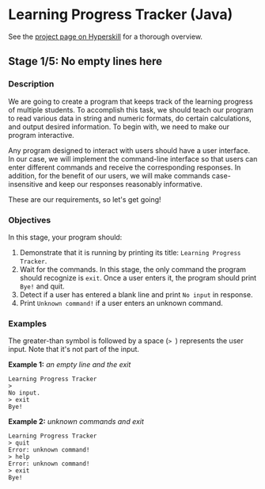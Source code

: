 # Learning Progress Tracker (Java)

See the [project page on Hyperskill](https://hyperskill.org/projects/197) for a thorough overview.


## Stage 1/5: No empty lines here

### Description

We are going to create a program that keeps track of the learning progress of multiple students. To accomplish this task, we should teach our program to read various data in string and numeric formats, do certain calculations, and output desired information. To begin with, we need to make our program interactive.

Any program designed to interact with users should have a user interface. In our case, we will implement the command-line interface so that users can enter different commands and receive the corresponding responses. In addition, for the benefit of our users, we will make commands case-insensitive and keep our responses reasonably informative.

These are our requirements, so let's get going!

### Objectives

In this stage, your program should:

1. Demonstrate that it is running by printing its title: `Learning Progress Tracker`.
2. Wait for the commands. In this stage, the only command the program should recognize is `exit`. Once a user enters it, the program should print `Bye!` and quit.
3. Detect if a user has entered a blank line and print `No input` in response.
4. Print `Unknown command!` if a user enters an unknown command.

### Examples

The greater-than symbol is followed by a space (`> `) represents the user input. Note that it's not part of the input.

**Example 1:** *an empty line and the exit*
```text
Learning Progress Tracker
> 
No input.
> exit
Bye!
```

**Example 2:** *unknown commands and exit*
```text
Learning Progress Tracker
> quit
Error: unknown command!
> help
Error: unknown command!
> exit
Bye!
```
